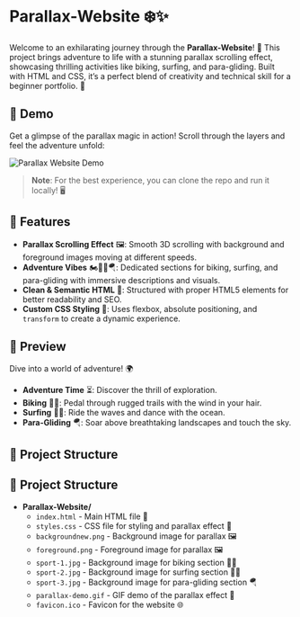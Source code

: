 # Parallax-Website ❄️✨

Welcome to an exhilarating journey through the **Parallax-Website**! 🚀 This project brings adventure to life with a stunning parallax scrolling effect, showcasing thrilling activities like biking, surfing, and para-gliding. Built with HTML and CSS, it’s a perfect blend of creativity and technical skill for a beginner portfolio. 🌟

## 🎥 Demo
Get a glimpse of the parallax magic in action! Scroll through the layers and feel the adventure unfold:

![Parallax Website Demo](parallax_demo-again.gif)

> **Note**:  For the best experience, you can clone the repo and run it locally! 🖥️  

## 🌟 Features
- **Parallax Scrolling Effect** 🖼️: Smooth 3D scrolling with background and foreground images moving at different speeds.
- **Adventure Vibes** 🏍️🏄‍♂️🪂: Dedicated sections for biking, surfing, and para-gliding with immersive descriptions and visuals.
- **Clean & Semantic HTML** 📜: Structured with proper HTML5 elements for better readability and SEO.
- **Custom CSS Styling** 🎨: Uses flexbox, absolute positioning, and `transform` to create a dynamic experience.

## 📖 Preview
Dive into a world of adventure! 🌍  
- **Adventure Time** ⏳: Discover the thrill of exploration.  
- **Biking** 🚴‍♂️: Pedal through rugged trails with the wind in your hair.  
- **Surfing** 🏄‍♂️: Ride the waves and dance with the ocean.  
- **Para-Gliding** 🪂: Soar above breathtaking landscapes and touch the sky.

## 📂 Project Structure

## 📂 Project Structure
- **Parallax-Website/**
  - `index.html` - Main HTML file 📄
  - `styles.css` - CSS file for styling and parallax effect 🎨
  - `backgroundnew.png` - Background image for parallax 🖼️
  - `foreground.png` - Foreground image for parallax 🖼️
  - `sport-1.jpg` - Background image for biking section 🚴‍♂️
  - `sport-2.jpg` - Background image for surfing section 🏄‍♂️
  - `sport-3.jpg` - Background image for para-gliding section 🪂
  - `parallax-demo.gif` - GIF demo of the parallax effect 🎥
  - `favicon.ico` - Favicon for the website 🌐
